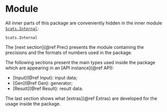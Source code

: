# Module

All inner parts of this package are conveniently hidden in the inner module
[`Scats.Internal`](@ref):

```@docs
Scats.Internal
```

The [next section](@ref Prec) presents the module containing the precisions and the
formats of numbers used in the package.

The following sections present the main types used inside the package which are appearing
in an [API instance](@ref API):
- [Input](@ref Input): input data;
- [Gen](@ref Gen): generator;
- [Result](@ref Result): result data.

The last section shows what [extras](@ref Extras) are developed for the usage inside
the package.
